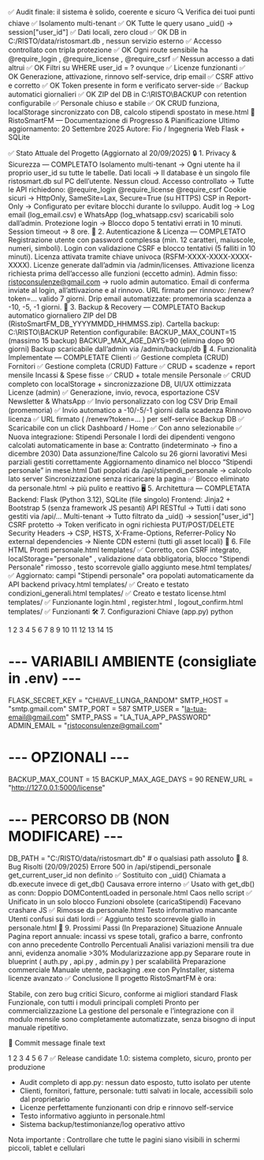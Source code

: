 ✅ Audit finale: il sistema è solido, coerente e sicuro
🔍 Verifica dei tuoi punti chiave
✅ Isolamento multi-tenant
✅ OK
Tutte le query usano
_uid()
→
session["user_id"]
✅ Dati locali, zero cloud
✅ OK
DB in
C:/RISTO/data/ristosmart.db
, nessun servizio esterno
✅ Accesso controllato con tripla protezione
✅ OK
Ogni route sensibile ha
@require_login
,
@require_license
,
@require_csrf
✅ Nessun accesso a dati altrui
✅ OK
Filtri su
WHERE user_id = ?
ovunque
✅ Licenze funzionanti
✅ OK
Generazione, attivazione, rinnovo self-service, drip email
✅ CSRF attivo e corretto
✅ OK
Token presente in form e verificato server-side
✅ Backup automatici giornalieri
✅ OK
ZIP del DB in
C:\RISTO\BACKUP
con retention configurabile
✅ Personale chiuso e stabile
✅ OK
CRUD funziona, localStorage sincronizzato con DB, calcolo stipendi spostato in
mese.html
📁 RistoSmartFM — Documentazione di Progresso & Pianificazione
Ultimo aggiornamento: 20 Settembre 2025
Autore: Fio / Ingegneria Web Flask + SQLite 

✅ Stato Attuale del Progetto (Aggiornato al 20/09/2025)
🔒 1. Privacy & Sicurezza — COMPLETATO
Isolamento multi-tenant → Ogni utente ha il proprio user_id su tutte le tabelle.
Dati locali → Il database è un singolo file ristosmart.db sul PC dell’utente. Nessun cloud.
Accesso controllato → Tutte le API richiedono:
@require_login
@require_license
@require_csrf
Cookie sicuri → HttpOnly, SameSite=Lax, Secure=True (su HTTPS)
CSP in Report-Only → Configurato per evitare blocchi durante lo sviluppo.
Audit log → Log email (log_email.csv) e WhatsApp (log_whatsapp.csv) scaricabili solo dall’admin.
Protezione login → Blocco dopo 5 tentativi errati in 10 minuti.
Session timeout → 8 ore.
🔐 2. Autenticazione & Licenza — COMPLETATO
Registrazione utente con password complessa (min. 12 caratteri, maiuscole, numeri, simboli).
Login con validazione CSRF e blocco tentativi (5 falliti in 10 minuti).
Licenza attivata tramite chiave univoca (RSFM-XXXX-XXXX-XXXX-XXXX).
Licenze generate dall’admin via /admin/licenses.
Attivazione licenza richiesta prima dell’accesso alle funzioni (eccetto admin).
Admin fisso: ristoconsulenze@gmail.com → ruolo admin automatico.
Email di conferma inviate al login, all’attivazione e al rinnovo.
URL firmato per rinnovo: /renew?token=... valido 7 giorni.
Drip email automatizzate: promemoria scadenza a -10, -5, -1 giorni.
💾 3. Backup & Recovery — COMPLETATO
Backup automatico giornaliero ZIP del DB (RistoSmartFM_DB_YYYYMMDD_HHMMSS.zip).
Cartella backup: C:\RISTO\BACKUP
Retention configurabile:
BACKUP_MAX_COUNT=15 (massimo 15 backup)
BACKUP_MAX_AGE_DAYS=90 (elimina dopo 90 giorni)
Backup scaricabile dall’admin via /admin/backup/db
🧩 4. Funzionalità Implementate — COMPLETATE
Clienti
✅ Gestione completa (CRUD)
Fornitori
✅ Gestione completa (CRUD)
Fatture
✅ CRUD + scadenze + report mensile
Incassi & Spese fisse
✅ CRUD + totale mensile
Personale
✅ CRUD completo con localStorage + sincronizzazione DB, UI/UX ottimizzata
Licenze (admin)
✅ Generazione, invio, revoca, esportazione CSV
Newsletter & WhatsApp
✅ Invio personalizzato con log CSV
Drip Email (promemoria)
✅ Invio automatico a -10/-5/-1 giorni dalla scadenza
Rinnovo licenza
✅ URL firmato (
/renew?token=...
) per self-service
Backup DB
✅ Scaricabile con un click
Dashboard / Home
✅ Con anno selezionabile
✅ Nuova integrazione: Stipendi Personale
I lordi dei dipendenti vengono calcolati automaticamente in base a:
Contratto (indeterminato → fino a dicembre 2030)
Data assunzione/fine
Calcolo su 26 giorni lavorativi
Mesi parziali gestiti correttamente
Aggiornamento dinamico nel blocco “Stipendi personale” in mese.html
Dati popolati da /api/stipendi_personale → calcolo lato server
Sincronizzazione senza ricaricare la pagina
✅ Blocco eliminato da personale.html → più pulito e reattivo
🖥️ 5. Architettura — COMPLETATA
Backend: Flask (Python 3.12), SQLite (file singolo)
Frontend: Jinja2 + Bootstrap 5 (senza framework JS pesanti)
API RESTful → Tutti i dati sono gestiti via /api/...
Multi-tenant → Tutto filtrato da _uid() → session["user_id"]
CSRF protetto → Token verificato in ogni richiesta PUT/POST/DELETE
Security Headers → CSP, HSTS, X-Frame-Options, Referrer-Policy
No external dependencies → Niente CDN esterni (tutti gli asset locali)
📄 6. File HTML Pronti
personale.html
templates/
✅ Corretto, con CSRF integrato,
localStorage="personale"
, validazione data obbligatoria,
blocco "Stipendi Personale" rimosso
, testo scorrevole giallo aggiunto
mese.html
templates/
✅ Aggiornato: campi "Stipendi personale" ora
popolati automaticamente
da API backend
privacy.html
templates/
✅ Creato e testato
condizioni_generali.html
templates/
✅ Creato e testato
license.html
templates/
✅ Funzionante
login.html
,
register.html
,
logout_confirm.html
templates/
✅ Funzionanti
🛠️ 7. Configurazioni Chiave (app.py)
python


1
2
3
4
5
6
7
8
9
10
11
12
13
14
15
# --- VARIABILI AMBIENTE (consigliate in .env) ---
FLASK_SECRET_KEY = "CHIAVE_LUNGA_RANDOM"
SMTP_HOST = "smtp.gmail.com"
SMTP_PORT = 587
SMTP_USER = "la-tua-email@gmail.com"
SMTP_PASS = "LA_TUA_APP_PASSWORD"
ADMIN_EMAIL = "ristoconsulenze@gmail.com"

# --- OPZIONALI ---
BACKUP_MAX_COUNT = 15
BACKUP_MAX_AGE_DAYS = 90
RENEW_URL = "http://127.0.0.1:5000/license"

# --- PERCORSO DB (NON MODIFICARE) ---
DB_PATH = "C:/RISTO/data/ristosmart.db"  # o qualsiasi path assoluto
🐞 8. Bug Risolti (20/09/2025)
Errore 500 in /api/stipendi_personale
get_current_user_id
non definito
✅ Sostituito con
_uid()
Chiamata a db.execute invece di get_db()
Causava errore interno
✅ Usato
with get_db() as conn:
Doppio DOMContentLoaded in personale.html
Caos nello script
✅ Unificato in un solo blocco
Funzioni obsolete (caricaStipendi)
Facevano crashare JS
✅ Rimosse da
personale.html
Testo informativo mancante
Utenti confusi sui dati lordi
✅ Aggiunto testo scorrevole giallo in
personale.html
🚀 9. Prossimi Passi (In Preparazione)
Situazione Annuale
Pagina report annuale: incassi vs spese totali, grafico a barre, confronto con anno precedente
Controllo Percentuali
Analisi variazioni mensili tra due anni, evidenza anomalie >30%
Modularizzazione app.py
Separare route in blueprint (
auth.py
,
api.py
,
admin.py
) per scalabilità
Preparazione commerciale
Manuale utente, packaging
.exe
con PyInstaller, sistema licenze avanzato
✅ Conclusione
Il progetto RistoSmartFM è ora:

Stabile, con zero bug critici
Sicuro, conforme ai migliori standard Flask
Funzionale, con tutti i moduli principali completi
Pronto per commercializzazione
La gestione del personale e l’integrazione con il modulo mensile sono completamente automatizzate, senza bisogno di input manuale ripetitivo.

📝 Commit message finale
text


1
2
3
4
5
6
7
✅ Release candidate 1.0: sistema completo, sicuro, pronto per produzione

- Audit completo di app.py: nessun dato esposto, tutto isolato per utente
- Clienti, fornitori, fatture, personale: tutti salvati in locale, accessibili solo dal proprietario
- Licenze perfettamente funzionanti con drip e rinnovo self-service
- Testo informativo aggiunto in personale.html
- Sistema backup/testimonianze/log operativo attivo

Nota importante : Controllare che tutte le pagini siano visibili in schermi piccoli, tablet e cellulari